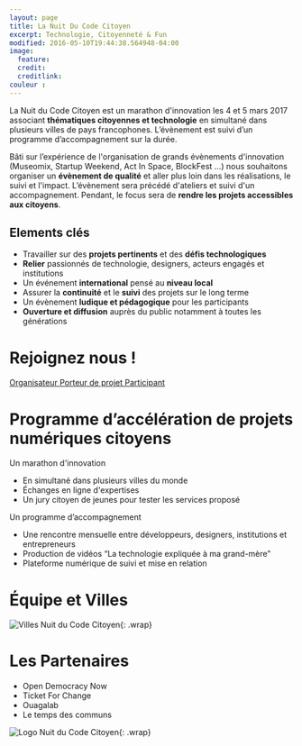 ```yaml
---
layout: page
title: La Nuit Du Code Citoyen
excerpt: Technologie, Citoyenneté & Fun
modified: 2016-05-10T19:44:38.564948-04:00
image:
  feature:
  credit:
  creditlink:
couleur : 
---
```


La Nuit du Code Citoyen est un marathon d'innovation les 4 et 5 mars 2017 associant **thématiques citoyennes et technologie** en simultané dans plusieurs villes de pays francophones. L’évènement est suivi d’un programme d’accompagnement sur
la durée.         

Bâti sur l’expérience de l'organisation de grands évènements d'innovation (Museomix, Startup Weekend, Act In Space, BlockFest ...) nous souhaitons organiser un **évènement de qualité** et aller plus loin dans les réalisations, le suivi et l'impact. L’évènement sera précédé d'ateliers et suivi d'un accompagnement. Pendant, le focus sera de **rendre les projets accessibles aux citoyens**.

## Elements clés 
* Travailler sur des **projets pertinents** et des **défis technologiques**
* **Relier** passionnés de technologie, designers, acteurs engagés et institutions
* Un événement **international** pensé au **niveau local**
* Assurer la **continuité** et le **suivi** des projets sur le long terme
* Un évènement **ludique et pédagogique** pour les participants
* **Ouverture et diffusion** auprès du public notamment à toutes les générations

# Rejoignez nous !

<a title="Organisateur" class="btn-accent" href="{{ site.url }}/evenements/NuitCodeCitoyen/organisateur">
Organisateur
</a> <a title="projet" class="btn-complement" href="{{ site.url }}/evenements/NuitCodeCitoyen/projet">
Porteur de projet
</a> <a title="participant" class="btn" href="{{ site.url }}/evenements/NuitCodeCitoyen/participant">
Participant</a> 



# Programme d’accélération de projets numériques citoyens 

Un marathon d'innovation 

* En simultané dans plusieurs villes du monde
* Échanges en ligne d'expertises
* Un jury citoyen de jeunes pour tester les services proposé

Un programme d’accompagnement 

* Une rencontre mensuelle entre développeurs, designers, institutions et entrepreneurs 
* Production de vidéos “La technologie expliquée à ma grand-mère”
* Plateforme numérique de suivi et mise en relation

# Équipe et Villes 

![Villes Nuit du Code Citoyen]({{site.url}}/images/NCC/villes.jpg){: .wrap}


<script type="text/javascript" src="//s3.amazonaws.com/downloads.mailchimp.com/js/signup-forms/popup/embed.js" data-dojo-config="usePlainJson: true, isDebug: false"></script><script type="text/javascript">require(["mojo/signup-forms/Loader"], function(L) { L.start({"baseUrl":"mc.us12.list-manage.com","uuid":"bbbb42e1640719973809dfb8c","lid":"020d89bf3c"}) })</script>

# Les Partenaires

* Open Democracy Now
* Ticket For Change
* Ouagalab
* Le temps des communs

![Logo Nuit du Code Citoyen]({{site.url}}/images/LogoNCC.png){: .wrap}

